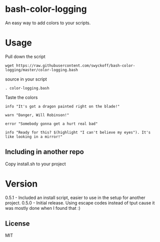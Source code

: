bash-color-logging
==================

An easy way to add colors to your scripts. 

Usage
=======
Pull down the script 

```
wget https://raw.githubusercontent.com/swyckoff/bash-color-logging/master/color-logging.bash
```

source in your script

```
. color-logging.bash
```

Taste the colors 

```
info "It's got a dragon painted right on the blade!"

warn "Danger, Will Robinson!"

error "Somebody gonna get a hurt real bad"

info "Ready for this? $(highlight "I can't believe my eyes"). It's like looking in a mirror!"
```

## Including in another repo

Copy install.sh to your project

Version
=======
0.5.1 - Included an install script, easier to use in the setup for another project.
0.5.0 - Initial release.  Using escape codes instead of tput cause it was mostly done when I found that :)

## License

MIT
